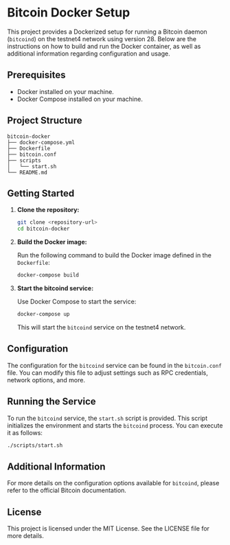 # Bitcoin Docker Setup

This project provides a Dockerized setup for running a Bitcoin daemon (`bitcoind`) on the testnet4 network using version 28. Below are the instructions on how to build and run the Docker container, as well as additional information regarding configuration and usage.

## Prerequisites

- Docker installed on your machine.
- Docker Compose installed on your machine.

## Project Structure

```
bitcoin-docker
├── docker-compose.yml
├── Dockerfile
├── bitcoin.conf
├── scripts
│   └── start.sh
└── README.md
```

## Getting Started

1. **Clone the repository:**

   ```bash
   git clone <repository-url>
   cd bitcoin-docker
   ```

2. **Build the Docker image:**

   Run the following command to build the Docker image defined in the `Dockerfile`:

   ```bash
   docker-compose build
   ```

3. **Start the bitcoind service:**

   Use Docker Compose to start the service:

   ```bash
   docker-compose up
   ```

   This will start the `bitcoind` service on the testnet4 network.

## Configuration

The configuration for the `bitcoind` service can be found in the `bitcoin.conf` file. You can modify this file to adjust settings such as RPC credentials, network options, and more.

## Running the Service

To run the `bitcoind` service, the `start.sh` script is provided. This script initializes the environment and starts the `bitcoind` process. You can execute it as follows:

```bash
./scripts/start.sh
```

## Additional Information

For more details on the configuration options available for `bitcoind`, please refer to the official Bitcoin documentation.

## License

This project is licensed under the MIT License. See the LICENSE file for more details.